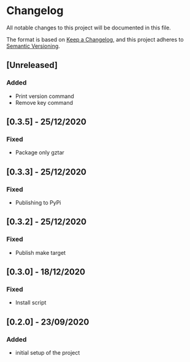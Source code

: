 # Changelog
All notable changes to this project will be documented in this file.

The format is based on [Keep a Changelog](https://keepachangelog.com/en/1.0.0/),
and this project adheres to [Semantic Versioning](https://semver.org/spec/v2.0.0.html).

## [Unreleased]

### Added
- Print version command
- Remove key command

## [0.3.5] - 25/12/2020
### Fixed
- Package only gztar

## [0.3.3] - 25/12/2020
### Fixed
- Publishing to PyPi

## [0.3.2] - 25/12/2020

### Fixed
- Publish make target

## [0.3.0] - 18/12/2020

### Fixed
- Install script

## [0.2.0] - 23/09/2020

### Added
- initial setup of the project